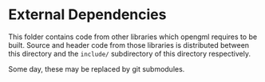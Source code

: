 # External Dependencies

This folder contains code from other libraries which opengml requires to be built. Source and header code from those libraries is distributed between this directory and the `include/` subdirectory of this directory respectively.

Some day, these may be replaced by git submodules.